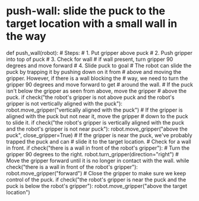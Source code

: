 # push-wall: slide the puck to the target location with a small wall in the way
def push_wall(robot):
    # Steps:
    #  1. Put gripper above puck
    #  2. Push gripper into top of puck
    #  3. Check for wall
    #       if wall present, turn gripper 90 degrees and move forward
    #  4. Slide puck to goal
    # The robot can slide the puck by trapping it by pushing down on it from
    # above and moving the gripper. However, if there is a wall blocking the
    # way, we need to turn the gripper 90 degrees and move forward to get
    # around the wall.
    # If the puck isn't below the gripper as seen from above, move the gripper
    # above the puck.
    if check("the robot's gripper is not above puck and the robot's gripper is not vertically aligned with the puck"):
        robot.move_gripper("vertically aligned with the puck")
    # If the gripper is aligned with the puck but not near it, move the gripper
    # down to the puck to slide it.
    if check("the robot's gripper is vertically aligned with the puck and the robot's gripper is not near puck"):
        robot.move_gripper("above the puck", close_gripper=True)
    # If the gripper is near the puck, we've probably trapped the puck and can
    # slide it to the target location.
    # Check for a wall in front.
    if check("there is a wall in front of the robot's gripper"):
        # Turn the gripper 90 degrees to the right.
        robot.turn_gripper(direction="right")
        # Move the gripper forward until it is no longer in contact with the wall.
        while check("there is a wall in front of the robot's gripper"):
            robot.move_gripper("forward")
    # Close the gripper to make sure we keep control of the puck.
    if check("the robot's gripper is near the puck and the puck is below the robot's gripper"):
        robot.move_gripper("above the target location")